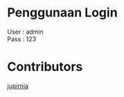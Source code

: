 # Penggunaan Login
User : admin
<br/>
Pass : 123
# Contributors
<a href="https://github.com/jupirnia/wp2021_1904030115.git"> jupirnia</a>



